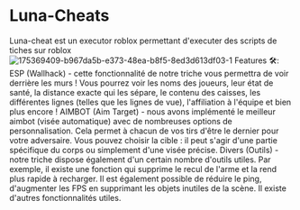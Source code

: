 # Luna-Cheats
Luna-cheat est un executor roblox permettant d'executer des scripts de tiches sur roblox
![175369409-b967da5b-e373-48ea-b8f5-8ed3d613df03-1](https://github.com/user-attachments/assets/0e1b75c9-77e2-46b6-b5e1-7c9757392907)
Features 🛠️:
ESP (Wallhack) - cette fonctionnalité de notre triche vous permettra de voir derrière les murs ! Vous pourrez voir les noms des joueurs, leur état de santé, la distance exacte qui les sépare, le contenu des caisses, les différentes lignes (telles que les lignes de vue), l'affiliation à l'équipe et bien plus encore !
    AIMBOT (Aim Target) - nous avons implémenté le meilleur aimbot (visée automatique) avec de nombreuses options de personnalisation. Cela permet à chacun de vos tirs d'être le dernier pour votre adversaire. Vous pouvez choisir la cible : il peut s'agir d'une partie spécifique du corps ou simplement d'une visée précise.
    Divers (Outils) - notre triche dispose également d'un certain nombre d'outils utiles. Par exemple, il existe une fonction qui supprime le recul de l'arme et la rend plus rapide à recharger. Il est également possible de réduire le ping, d'augmenter les FPS en supprimant les objets inutiles de la scène. Il existe d'autres fonctionnalités utiles.
